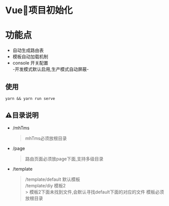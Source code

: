Vue项目初始化
=
# 功能点
* 自动生成路由表  
* 模板自动加载机制  
* console 开关配置  
-开发模式默认启用,生产模式自动屏蔽-

## 使用
```
yarn && yarn run serve
```

## ⚠️目录说明
- /mhTms  
    > mhTms必须放根目录
- /page 
    > 路由页面必须放page下面,支持多级目录
- /template
    > /template/default 默认模板  
    > /template/diy 模板2  
        > 模板2下面未找到文件,会默认寻找default下面的对应的文件
    > 模板必须放根目录  
